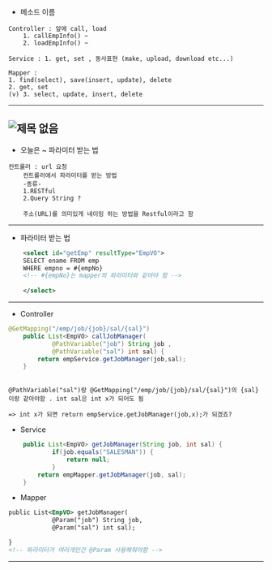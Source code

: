 - 메소드 이름
```
Controller : 앞에 call, load
    1. callEmpInfo() ~
    2. loadEmpInfo() ~

Service : 1. get, set , 동사표현 (make, upload, download etc...)

Mapper :
1. find(select), save(insert, update), delete
2. get, set
(v) 3. select, update, insert, delete
```

---
![제목 없음](https://user-images.githubusercontent.com/97263974/167049227-817db46c-3f56-4ba1-84d3-f5a736b76855.png)
---

- 오늘은 ~ 파라미터 받는 법
```
컨트롤러 : url 요청
    컨트롤러에서 파라미터를 받는 방법
    -종류-
    1.RESTful
    2.Query String ?

    주소(URL)를 의미있게 네이밍 하는 방법을 Restful이라고 함
```

---
- 파라미터 받는 법 
```xml
	<select id="getEmp" resultType="EmpVO">
	SELECT ename FROM emp
	WHERE empno = #{empNo}
    <!-- #{empNo}는 mapper의 파라미터와 같아야 함 -->
	
	</select>
```
---
- Controller
```java
@GetMapping("/emp/job/{job}/sal/{sal}")
	public List<EmpVO> callJobManager(
			@PathVariable("job") String job ,
			@PathVariable("sal") int sal) {
		return empService.getJobManager(job,sal);
	}
	
```
```
@PathVariable("sal")랑 @GetMapping("/emp/job/{job}/sal/{sal}")의 {sal}이랑 같아야함 . int sal은 int x가 되어도 됨

=> int x가 되면 return empService.getJobManager(job,x);가 되겠죠?
```
- Service
``` java
	public List<EmpVO> getJobManager(String job, int sal) {
			if(job.equals("SALESMAN")) {
				return null;
			}
		return empMapper.getJobManager(job, sal);
	}

```
- Mapper
```xml
public List<EmpVO> getJobManager(
			@Param("job") String job,
			@Param("sal") int sal);

}
<!-- 파라미터가 여러개인건 @Param 사용해줘야함 -->
```
---
